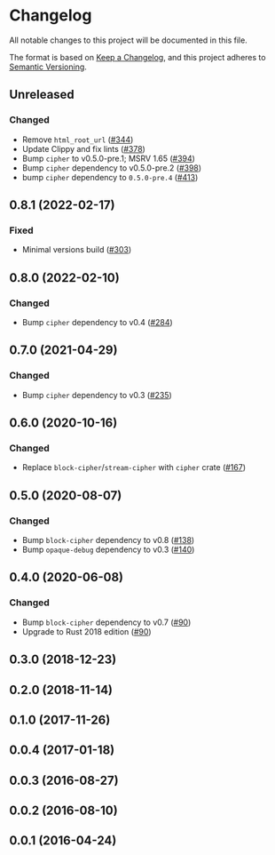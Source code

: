 # Changelog

All notable changes to this project will be documented in this file.

The format is based on [Keep a Changelog](https://keepachangelog.com/en/1.0.0/),
and this project adheres to [Semantic Versioning](https://semver.org/spec/v2.0.0.html).

## Unreleased
### Changed
- Remove `html_root_url` ([#344])
- Update Clippy and fix lints ([#378])
- Bump `cipher` to v0.5.0-pre.1; MSRV 1.65 ([#394])
- Bump `cipher` dependency to v0.5.0-pre.2 ([#398])
- bump `cipher` dependency to `0.5.0-pre.4` ([#413])

[#344]: https://github.com/RustCrypto/block-ciphers/pull/344
[#378]: https://github.com/RustCrypto/block-ciphers/pull/378
[#394]: https://github.com/RustCrypto/block-ciphers/pull/394
[#398]: https://github.com/RustCrypto/block-ciphers/pull/398
[#413]: https://github.com/RustCrypto/block-ciphers/pull/413

## 0.8.1 (2022-02-17)
### Fixed
- Minimal versions build ([#303])

[#303]: https://github.com/RustCrypto/block-ciphers/pull/303

## 0.8.0 (2022-02-10)
### Changed
- Bump `cipher` dependency to v0.4 ([#284])

[#284]: https://github.com/RustCrypto/block-ciphers/pull/284

## 0.7.0 (2021-04-29)
### Changed
- Bump `cipher` dependency to v0.3 ([#235])

[#235]: https://github.com/RustCrypto/block-ciphers/pull/235

## 0.6.0 (2020-10-16)
### Changed
- Replace `block-cipher`/`stream-cipher` with `cipher` crate ([#167])

[#167]: https://github.com/RustCrypto/block-ciphers/pull/167

## 0.5.0 (2020-08-07)
### Changed
- Bump `block-cipher` dependency to v0.8 ([#138])
- Bump `opaque-debug` dependency to v0.3 ([#140])

[#138]: https://github.com/RustCrypto/block-ciphers/pull/138
[#140]: https://github.com/RustCrypto/block-ciphers/pull/140

## 0.4.0 (2020-06-08)
### Changed
- Bump `block-cipher` dependency to v0.7 ([#90])
- Upgrade to Rust 2018 edition ([#90])

[#90]: https://github.com/RustCrypto/block-ciphers/pull/90

## 0.3.0 (2018-12-23)

## 0.2.0 (2018-11-14)

## 0.1.0 (2017-11-26)

## 0.0.4 (2017-01-18)

## 0.0.3 (2016-08-27)

## 0.0.2 (2016-08-10)

## 0.0.1 (2016-04-24)
